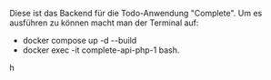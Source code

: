 Diese ist das Backend für die Todo-Anwendung "Complete". Um es ausführen zu können
macht man der Terminal auf: 

- docker compose up -d --build
- docker exec -it complete-api-php-1 bash.

h
